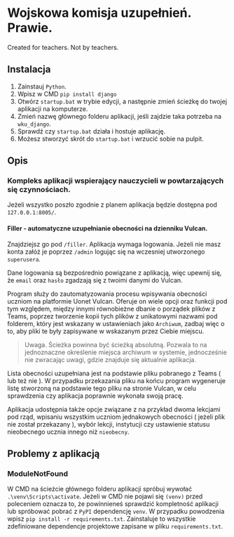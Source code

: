 # Wojskowa komisja uzupełnień. Prawie.
Created for teachers. Not by teachers.

## Instalacja

1. Zainstauj `Python`.
2. Wpisz w CMD `pip install django`
3. Otwórz `startup.bat` w trybie edycji, a następnie zmień ścieżkę do twojej aplikacji na komputerze.
4. Zmień nazwę głównego folderu aplikacji, jeśli zajdzie taka potrzeba na `wku_django`.
5. Sprawdź czy `startup.bat` działa i hostuje aplikację.
6. Możesz stworzyć skrót do `startup.bat` i wrzucić sobie na pulpit.

## Opis

### Kompleks aplikacji wspierający nauczycieli w powtarzających się czynnościach.

Jeżeli wszystko poszło zgodnie z planem aplikacja będzie dostępna pod `127.0.0.1:8005/`.

#### Filler - automatyczne uzupełnianie obecności na dzienniku Vulcan.

Znajdziejsz go pod `/filler`. Aplikacja wymaga logowania. Jeżeli nie masz konta załóż je poprzez `/admin` logując się na wczesniej utworzonego `superusera`.

Dane logowania są bezpośrednio powiązane z aplikacją, więc upewnij się, że `email` oraz `hasło` zgadzają się z twoimi danymi do Vulcan.

Program służy do zautomatyzowania procesu wpisywania obecności uczniom na platformie Uonet Vulcan. Oferuje on wiele opcji oraz funkcji pod tym względem, między innymi równobieżne dbanie o porządek plików z Teams, poprzez tworzenie kopii tych plików z unikatowymi nazwami pod folderem, który jest wskazany w ustawieniach jako `Archiwum`, zadbaj więc o to, aby pliki te były zapisywane w wskazanym przez Ciebie miejscu.
> Uwaga. Ścieżka powinna być ścieżką absolutną. Pozwala to na jednoznaczne określenie miejsca archiwum w systemie, jednocześnie nie zwracając uwagi, gdzie znajduje się aktualnie aplikacja.

Lista obecności uzupełniana jest na podstawie pliku pobranego z Teams ( lub też nie ). W przypadku przekazania pliku na końcu program wygeneruje listę stworzoną na podstawie tego pliku na stronie Vulcan, w celu sprawdzenia czy aplikacja poprawnie wykonała swoją pracę.

Aplikacja udostępnia także opcje związane z na przykład dwoma lekcjami pod rząd, wpisaniu wszystkim uczniom jednakowych obecności ( jeżeli plik nie został przekazany ), wybór lekcji, instytucji czy ustawienie statusu nieobecnego ucznia innego niż `nieobecny`.


## Problemy z aplikacją
### ModuleNotFound
W CMD na ścieżcie głównego folderu aplikacji spróbuj wywołać `.\venv\Scripts\activate`. Jeżeli w CMD nie pojawi się `(venv)` przed poleceniem oznacza to, że powinnieneś sprawdzić kompletność aplikacji lub spróbować pobrać z `PyPI` dependencję `venv`.
W przypadku powodzenia wpisz `pip install -r requirements.txt`. Zainstaluje to wszystkie zdefiniowane dependencje projektowe zapisane w pliku `requirements.txt`.
